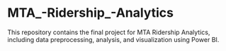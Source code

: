 # MTA_-Ridership_-Analytics
This repository contains the final project for MTA Ridership Analytics, including data preprocessing, analysis, and visualization using Power BI.
